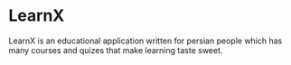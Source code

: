# LearnX
LearnX is an educational application written for persian people which has many courses and quizes that make learning taste sweet.
